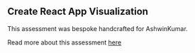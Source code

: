 ## Create React App Visualization

This assessment was bespoke handcrafted for AshwinKumar.

Read more about this assessment [here](https://react.eogresources.com)
